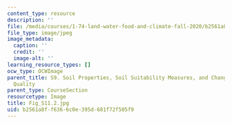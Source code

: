 ```yaml
---
content_type: resource
description: ''
file: /media/courses/1-74-land-water-food-and-climate-fall-2020/b2561a8ff6366c0e395d681f72f505f9_Fig_S11.2.jpg
file_type: image/jpeg
image_metadata:
  caption: ''
  credit: ''
  image-alt: ''
learning_resource_types: []
ocw_type: OCWImage
parent_title: S9. Soil Properties, Soil Suitability Measures, and Changes in Soil
  Quality
parent_type: CourseSection
resourcetype: Image
title: Fig_S11.2.jpg
uid: b2561a8f-f636-6c0e-395d-681f72f505f9
---
```

